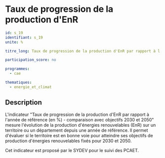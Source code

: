 # Taux de progression de la production d'EnR
```yaml
id: s_19
identifiant: s_19
unite: %

titre_long: Taux de progression de la production d'EnR par rapport à l'année de référence (en %) en comparaison avec objectifs 2030 et 2050

participation_score: no

programmes:
  - cae

thematiques:
  - energie_et_climat
```
## Description
L'indicateur "Taux de progression de la production d'EnR par rapport à l'année de référence (en %) - comparaison avec objectifs 2030 et 2050" mesure l'évolution de la production d'énergies renouvelables (EnR) sur un territoire ou un département depuis une année de référence. Il permet d'évaluer si le territoire est en bonne voie pour atteindre ses objectifs de production d'énergies renouvelables fixés pour 2030 et 2050.

Cet indicateur est proposé par le SYDEV pour le suivi des PCAET.
